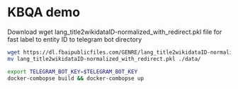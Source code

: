 
# KBQA demo
 
Download wget lang_title2wikidataID-normalized_with_redirect.pkl file for fast label to entity ID to telegram bot directory
```bash
wget https://dl.fbaipublicfiles.com/GENRE/lang_title2wikidataID-normalized_with_redirect.pkl
mv lang_title2wikidataID-normalized_with_redirect.pkl ./data/
```

```bash
export TELEGRAM_BOT_KEY=$TELEGRAM_BOT_KEY
docker-combopse build && docker-combopse up
```